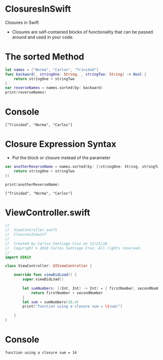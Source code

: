 # ClosuresInSwift
Closures in Swift

- Closures are self-contained blocks of functionality that can be passed around and used in your code.

# The sorted Method

``` swift
let names = ["Norma", "Carlos", "Trinidad"]
func backward(_ stringOne: String, _ stringTwo: String) -> Bool {
    return stringOne > stringTwo
}
var reverseNames = names.sorted(by: backward)
print(reverseNames)
```

# Console
``` console
["Trinidad", "Norma", "Carlos"]
```

# Closure Expression Syntax

- Put the block or closure instead of the parameter

``` swift
var anotherReverseName = names.sorted(by: {(stringOne: String, stringTwo: String) -> Bool in
    return stringOne > stringTwo
})

print(anotherReverseName)
```

``` console
["Trinidad", "Norma", "Carlos"]
```



# ViewController.swift

``` swift
//
//  ViewController.swift
//  ClosuresInSwitf
//
//  Created by Carlos Santiago Cruz on 11/21/18.
//  Copyright © 2018 Carlos Santiago Cruz. All rights reserved.
//
import UIKit

class ViewController: UIViewController {

    override func viewDidLoad() {
        super.viewDidLoad()
        
        let sumNumbers: ((Int, Int) -> Int) = { firstNumber, secondNumber -> Int in
            return firstNumber + secondNumber
        }
        let sum = sumNumbers(10,4)
        print("function using a closure sum = \(sum)")
    
    }
}
```

# Console

``` console
function using a closure sum = 14
```
